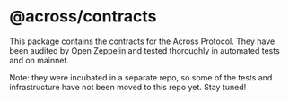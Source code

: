 # @across/contracts

This package contains the contracts for the Across Protocol. They have been audited by Open Zeppelin and tested
thoroughly in automated tests and on mainnet.

Note: they were incubated in a separate repo, so some of the tests and infrastructure have not been moved to this repo
yet. Stay tuned!
